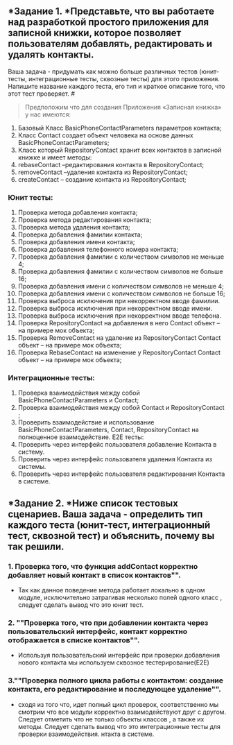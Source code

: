 ## *Задание 1. *Представьте, что вы работаете над разработкой простого приложения для записной книжки, которое позволяет пользователям добавлять, редактировать и удалять контакты.
Ваша задача - придумать как можно больше различных тестов (юнит-тесты, интеграционные тесты, сквозные тесты) для этого приложения. Напишите название каждого теста, его тип и краткое описание того, что этот тест проверяет. #

>Предположим что для создания Приложения «Записная книжка» у нас имеются:
1.	Базовый Класс BasicPhoneContactParameters параметров контакта;
2.	Класс Contact создает объект человека на основе данных BasicPhoneContactParameters;
3.	Класс который RepositoryContact хранит всех контактов в записной книжке и имеет методы:
4.	rebaseContact –редактирования контакта в RepositoryContact;
5.	removeContact –удаления контакта из RepositoryContact;
6.	сreateContact – создание контакта из RepositoryContact;


### Юнит тесты: 

1.	Проверка метода добавления контакта;
2.	Проверка метода редактирования контакта;
3.	Проверка метода удаления контакта;
4.	Проверка добавления фамилии контакта;
5.	Проверка добавления имени контакта;
6.	Проверка добавления телефонного номера контакта;
7.	Проверка добавления фамилии с количеством символов не меньше 4;
8.	Проверка добавления фамилии с количеством символов не больше 16;
9.	Проверка добавления имени с количеством символов не меньше 4;
10.	Проверка добавления имени с количеством символов не больше 16;
11.	Проверка выброса исключения при некорректном вводе фамилии.
12.	Проверка выброса исключения при некорректном вводе имени.
13.	Проверка выброса исключения при некорректном вводе телефона.
14.	Проверка RepositoryContact на добавления в него  Contact объект – на примере мок объекта;
15.	Проверка RemoveContact на удаление из RepositoryContact Contact объект – на примере мок объекта;
16.	Проверка RebaseContact на изменение у RepositoryContact  Contact объект – на примере мок объекта;



### Интеграционные тесты:

1.	Проверка взаимодействия между собой BasicPhoneContactParameters  и Contact;
2.	Проверка взаимодействия между собой Contact и RepositoryContact ;
3.	Проверить взаимодействие и использование BasicPhoneContactParameters, Contact, RepositoryContact на полноценное взаимодействие.
      E2E тесты:
1.	Проверить через интерфейс пользователя добавление Контакта в систему.
2.	Проверить через интерфейс пользователя удаления Контакта из системы.
3.	Проверить через интерфейс пользователя редактирования Контакта в системе.



## *Задание 2. *Ниже список тестовых сценариев. Ваша задача - определить тип каждого теста (юнит-тест, интеграционный тест, сквозной тест) и объяснить, почему вы так решили.

### 1. Проверка того, что функция addContact корректно добавляет новый контакт в список контактов"".

- Так как данное поведение метода работает локально в одном модуле, исключительно затрагивая несколько полей одного класс , следует сделать вывод что это юнит тест.

### 2. ""Проверка того, что при добавлении контакта через пользовательский интерфейс, контакт корректно отображается в списке контактов"".

- Используя пользовательский интерфейс при проверки добавления нового контакта мы используем сквозное тестерирование(Е2Е)

### 3.""Проверка полного цикла работы с контактом: создание контакта, его редактирование и последующее удаление"".

- сходя из того что, идет полный цикл проверок, соответственно мы смотрим что все модули корректно взаимодействуют друг с другом.
Следует отметить что не только объекты классов , а также их методы. Следует сделать вывод что это интеграционные тесты для проверки взаимодействия.
нтакта в системе.